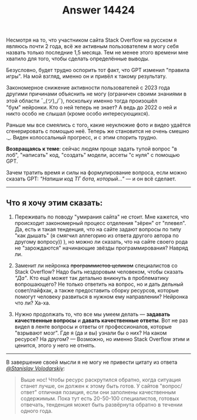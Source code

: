 ﻿---
title: "Answer 14424"
se.owner.user_id: 526739
se.owner.display_name: "Chaos_Sower"
se.owner.link: "https://ru.meta.stackoverflow.com/users/526739/chaos-sower"
se.answer_id: 14424
se.question_id: 14381
se.post_type: answer
se.is_accepted: False
---
<p>Несмотря на то, что участником сайта Stack Overflow на русском я являюсь почти 2 года, всё же активным пользователем я могу себя назвать только последние 1,5 месяца. Тем не менее этого времени мне хватило для того, чтобы сделать определённые выводы.</p>
<p>Безусловно, будет трудно оспорить тот факт, что GPT изменил &quot;правила игры&quot;. На мой взгляд, именно он и привёл к такому результату.</p>
<p>Закономерное снижение активности пользователей с 2023 года другими причинами объяснить не могу (ограничен своими знаниями в этой области ¯_(ツ)_/¯), поскольку именно тогда произошёл &quot;бум&quot; нейронки. Кто о ней теперь не знает? А ведь до 2022 о ней и никто особо не слышал (кроме особо интересующихся).</p>
<p>Раньше мы все смеялись с того, какие неуклюжие фото и видео удаётся сгенерировать с помощью неё. Теперь же становится не очень смешно ._. Виден колоссальный прогресс, и с этим спорить трудно.</p>
<p><strong>Возвращаясь к теме</strong>: сейчас людям проще задать тупой вопрос &quot;в лоб&quot;, &quot;написать&quot; код, &quot;создать&quot; модели, ассеты &quot;с нуля&quot; с помощью GPT.</p>
<p>Зачем тратить время и силы на формулирование вопроса, если можно сказать GPT: <em>&quot;Напиши код ТГ бота, который...&quot;</em> — и он всё сделает.</p>
<hr />
<h2>Что я хочу этим сказать:</h2>
<ol>
<li><p>Переживать по поводу &quot;умирания сайта&quot; не стоит. Мне кажется, что происходит закономерный процесс отделения &quot;зёрен&quot; от &quot;плевел&quot;. Да, есть и такая тенденция, что на сайте задают вопросы по типу &quot;как дышать&quot; (я смягчил аллегорию из ответа другого автора по другому вопросу)) ), но можно ли сказать, что на сайте своего рода не &quot;зарождаются&quot; начинающие звёзды программирования? Навряд ли.</p>
</li>
<li><p>Заменит ли нейронка <strike>программистов целиком</strike> специалистов со Stack Overflow? Надо быть нездоровым человеком, чтобы сказать <em>&quot;Да&quot;</em>. Кто ещё может так детально вникнуть в проблематику вопрошающего? Не только ответить на вопрос, но и дать дельный совет/лайфхак, а также предоставить сборку ресурсов, которые помогут человеку развиться в нужном ему направлении? Нейронка что ли? Ха-ха.</p>
</li>
<li><p>Нужно продолжать то, что все мы умеем делать — <strong>задавать качественные вопросы</strong> и <strong>давать качественные ответы</strong>. Вот не раз видел в ленте вопросы и ответы от профессионалов, которые &quot;взрывают мозг&quot;. Где я (да и вы) узнали бы о них? На каком ресурсе? На другом? — Возможно, но именно Stack Overflow этим и ценится, этого у него не отнять.</p>
</li>
</ol>
<hr />
<p>В завершение своей мысли я не могу не привести цитату из ответа <a href="https://ru.meta.stackoverflow.com/users/416121/stanislav-volodarskiy"><em>@Stanislav Volodarskiy</em></a>:</p>
<blockquote>
<p>Выше нос! Чтобы ресурс раскрутился обратно, когда ситуация станет лучше, он должен к этому быть готов. У сайтов &quot;вопрос/ответ&quot; отличная позиция, если они заполнены качественным содержимым. Пока тут есть 20-50-100 специалистов, готовых отвечать, тенденция может быть развёрнута обратно в течении одного года.</p>
</blockquote>
